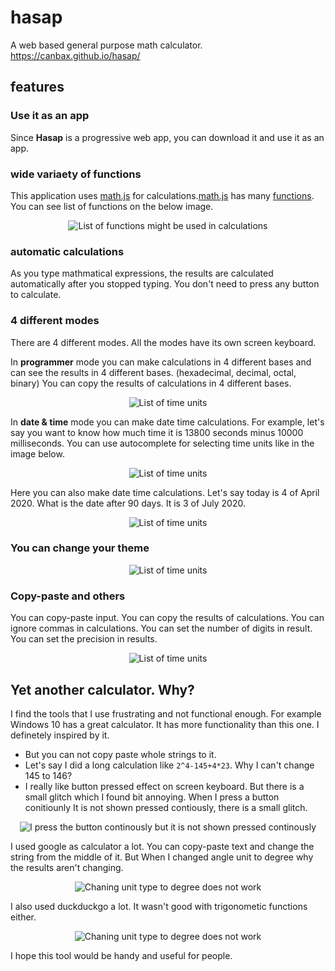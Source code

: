 # hasap

A web based general purpose math calculator. https://canbax.github.io/hasap/
## features
### Use it as an app 
Since **Hasap** is a progressive web app, you can download it and use it as an app.


### wide variaety of functions
This application uses [math.js](https://github.com/josdejong/mathjs) for calculations.[math.js](https://github.com/josdejong/mathjs) has many [functions](https://mathjs.org/docs/reference/functions.html). You can see list of functions on the below image.
<p align="center">
  <img src="docs/showFunctions.gif" title="List of functions might be used in calculations"/>
</p>

### automatic calculations
As you type mathmatical expressions, the results are calculated automatically after you stopped typing. You don't need to press any button to calculate.

### 4 different modes
There are 4 different modes. All the modes have its own screen keyboard. 

In **programmer** mode you can make calculations in 4 different bases and can see the results in 4 different bases. (hexadecimal, decimal, octal, binary) You can copy the results of calculations in 4 different bases.
<p align="center">
  <img src="docs/programmer.gif" title="List of time units"/>
</p>

In **date & time** mode you can make date time calculations. For example, let's say you want to know how much time it is 13800 seconds minus 10000 milliseconds. You can use autocomplete for selecting time units like in the image below. 
<p align="center">
  <img src="docs/timeCalc.gif" title="List of time units"/>
</p>

Here you can also make date time calculations. Let's say today is 4 of April 2020. What is the date after 90 days. It is 3 of July 2020.
<p align="center">
  <img src="docs/dateCalc.gif" title="List of time units"/>
</p>


### You can change your theme
<p align="center">
  <img src="docs/themes.gif" title="List of time units"/>
</p>

### Copy-paste and others
You can copy-paste input. You can copy the results of calculations. You can ignore commas in calculations. 
You can set the number of digits in result. You can set the precision in results.
<p align="center">
  <img src="docs/copyPasteIgnoreComma.gif" title="List of time units"/>
</p>

## Yet another calculator. Why?
I find the tools that I use frustrating and not functional enough. 
For example Windows 10 has a great calculator. It has more functionality than this one. I definetely inspired by it.
- But you can not copy paste whole strings to it.
- Let's say I did a long calculation like `2^4-145+4*23`. Why I can't change 145 to 146?
- I really like button pressed effect on screen keyboard. But there is a small glitch which I found bit annoying. When I press a button conitiounly It is not shown pressed contiously, there is a small glitch.
<p align="center">
  <img src="docs/win10-glitch.gif" title="I press the button continously but it is not shown pressed continously"/>
</p>

I used google as calculator a lot. You can copy-paste text and change the string from the middle of it. But When I changed angle unit to degree why the results aren't changing.
<p align="center">
  <img src="docs/googleAsCalculator.gif" title="Chaning unit type to degree does not work"/>
</p>

I also used duckduckgo a lot. It wasn't good with trigonometic functions either.
<p align="center">
  <img src="docs/ddgCalculator.gif" title="Chaning unit type to degree does not work"/>
</p>

I hope this tool would be handy and useful for people. 

